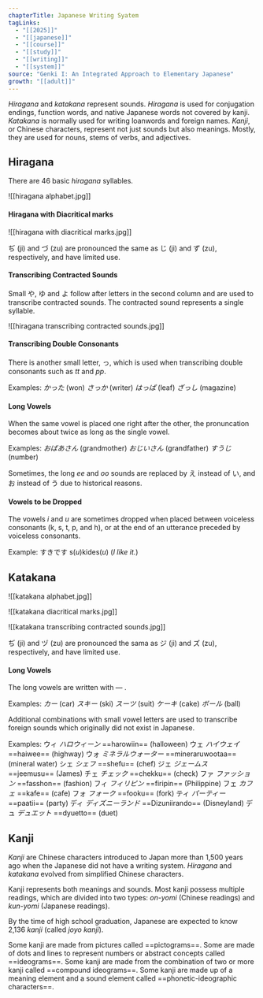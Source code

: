 ```yaml
---
chapterTitle: Japanese Writing Syatem
tagLinks:
  - "[[2025]]"
  - "[[japanese]]"
  - "[[course]]"
  - "[[study]]"
  - "[[writing]]"
  - "[[system]]"
source: "Genki I: An Integrated Approach to Elementary Japanese"
growth: "[[adult]]"
---
```

*Hiragana* and *katakana* represent sounds. *Hiragana* is used for conjugation endings, function words, and native Japanese words not covered by kanji. *Katakana* is normally used for writing loanwords and foreign names. *Kanji*, or Chinese characters, represent not just sounds but also meanings. Mostly, they are used for nouns, stems of verbs, and adjectives. 

## Hiragana

There are 46 basic *hiragana* syllables.

![[hiragana alphabet.jpg]]

#### Hiragana with Diacritical marks

![[hiragana with diacritical marks.jpg]]

ぢ (ji) and づ (zu) are pronounced the same as じ (ji) and ず (zu), respectively, and have limited use. 

#### Transcribing Contracted Sounds

Small や, ゆ and よ follow after letters in the second column and are used to transcribe contracted sounds. The contracted sound represents a single syllable. 

![[hiragana transcribing contracted sounds.jpg]]

#### Transcribing Double Consonants

There is another small letter, っ, which is used when transcribing double consonants such as *tt* and *pp*. 

Examples: 
		*かった* (won)
		*さっか* (writer)
		*はっぱ* (leaf)
		*ざっし* (magazine)

#### Long Vowels

When the same vowel is placed one right after the other, the pronuncation becomes about twice as long as the single vowel.

Examples:
		*おばあさん* (grandmother)
		*おじいさん* (grandfather)
		*すうじ* (number)

Sometimes, the long *ee* and *oo* sounds are replaced by え instead of い, and お instead of う due to historical reasons. 

#### Vowels to be Dropped

The vowels *i* and *u* are sometimes dropped when placed between voiceless consonants (k, s, t, p, and h), or at the end of an utterance preceded by voiceless consonants. 

Example:
		すきです s(*u*)kides(*u*) (*I like it.*)

## Katakana

![[katakana alphabet.jpg]]

![[katakana diacritical marks.jpg]]

![[katakana transcribing contracted sounds.jpg]]

ぢ (ji) and ヅ (zu) are pronounced the sama as ジ (ji) and ズ (zu), respectively, and have limited use.

#### Long Vowels

The long vowels are written with — . 

Examples:
		*カー* (car)
		*スキー* (ski)
		*スーツ* (suit)
		*ケーキ* (cake)
		*ボール* (ball)

Additional combinations with small vowel letters are used to transcribe foreign sounds which originally did not exist in Japanese. 

Examples:
		ウィ *ハロウィーン* ==harowiin== (halloween)
		ウェ *ハイウェイ* ==haiwee== (highway)
		ウォ *ミネラルウォーター* ==mineraruwootaa== (mineral water)
		シェ *シェフ* ==shefu== (chef) 
		ジェ *ジェームス*　==jeemusu== (James)
		チェ *チェック* ==chekku== (check)
		ファ *ファッション* ==fasshon== (fashion)
		フィ *フィリピン* ==firipin== (Philippine)
		フェ *カフェ* ==kafe== (cafe)
		フォ *フォーク* ==fooku== (fork)
		ティ *パーティー* ==paatii== (party)
		ディ *ディズニーランド* ==Dizuniirando== (Disneyland)
		デュ *デュエット* ==dyuetto== (duet)

## Kanji

*Kanji* are Chinese characters introduced to Japan more than 1,500 years ago when the Japanese did not have a writing system. *Hiragana* and *katakana* evolved from simplified Chinese characters. 

Kanji represents both meanings and sounds. Most kanji possess multiple readings, which are divided into two types: *on-yomi* (Chinese readings) and *kun-yomi* (Japanese readings). 

By the time of high school graduation, Japanese are expected to know 2,136 *kanji* (called *joyo kanji*).


Some kanji are made from pictures called ==pictograms==. Some are made of dots and lines to represent numbers or abstract concepts called ==ideograms==. Some kanji are made from the combination of two or more kanji called ==compound ideograms==. Some kanji are made up of a meaning element and a sound element called ==phonetic-ideographic characters==. 